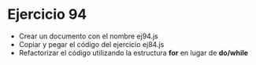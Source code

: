 # Ejercicio 94

* Crear un documento con el nombre ej94.js
* Copiar y pegar el código del ejercicio ej84.js
* Refactorizar el código utilizando la estructura **for** en lugar de **do/while**